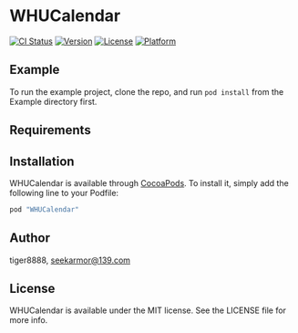 # WHUCalendar

[![CI Status](http://img.shields.io/travis/tiger8888/WHUCalendar.svg?style=flat)](https://travis-ci.org/tiger8888/WHUCalendar)
[![Version](https://img.shields.io/cocoapods/v/WHUCalendar.svg?style=flat)](http://cocoapods.org/pods/WHUCalendar)
[![License](https://img.shields.io/cocoapods/l/WHUCalendar.svg?style=flat)](http://cocoapods.org/pods/WHUCalendar)
[![Platform](https://img.shields.io/cocoapods/p/WHUCalendar.svg?style=flat)](http://cocoapods.org/pods/WHUCalendar)

## Example

To run the example project, clone the repo, and run `pod install` from the Example directory first.

## Requirements

## Installation

WHUCalendar is available through [CocoaPods](http://cocoapods.org). To install
it, simply add the following line to your Podfile:

```ruby
pod "WHUCalendar"
```

## Author

tiger8888, seekarmor@139.com

## License

WHUCalendar is available under the MIT license. See the LICENSE file for more info.
